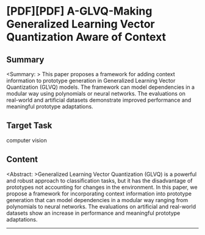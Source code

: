 # [PDF][PDF] A-GLVQ-Making Generalized Learning Vector Quantization Aware of Context

## Summary

<Summary: > This paper proposes a framework for adding context information to prototype generation in Generalized Learning Vector Quantization (GLVQ) models. The framework can model dependencies in a modular way using polynomials or neural networks. The evaluations on real-world and artificial datasets demonstrate improved performance and meaningful prototype adaptations.


## Target Task

computer vision

## Content

<Abstract: >Generalized Learning Vector Quantization (GLVQ) is a powerful and robust approach to classification tasks, but it has the disadvantage of prototypes not accounting for changes in the environment. In this paper, we propose a framework for incorporating context information into prototype generation that can model dependencies in a modular way ranging from polynomials to neural networks. The evaluations on artificial and real-world datasets show an increase in performance and meaningful prototype adaptations.



---

